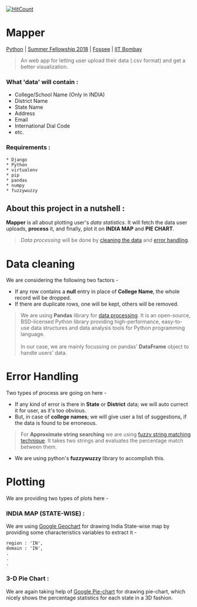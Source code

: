 [![HitCount](http://hits.dwyl.io/brandon-8019/fossee_web_map.svg)](http://hits.dwyl.io/brandon-8019/fossee_web_map)

# Mapper
[Python](https://python.fossee.in/fellowship2018/) | [Summer Fellowship 2018](https://fossee.in/fellowship) | [Fossee](https://fossee.in/) | [IIT Bombay](http://www.iitb.ac.in/en)
> An web app for letting user upload their data (.csv format) and get a better visualization.
### What 'data' will contain :
* College/School Name (Only in INDIA)
* District Name
* State Name
* Address
* Email
* International Dial Code 
* etc.
### Requirements :
```
* Django
* Python
* virtualenv
* pip
* pandas 
* numpy
* fuzzywuzzy
```
## About this project in a nutshell :
**Mapper** is all about plotting user's *data statistics*. It will fetch the data user uploads, **process** it, and finally, plot it on **INDIA MAP** and **PIE CHART**. 
> *Data processing* will be done by [cleaning the data](#data-cleaning) and [error handling](#error-handling).
# Data cleaning
We are considering the following two factors -
* If any row contains a **null** entry in place of **College Name**, the whole record will be dropped.
* If there are duplicate rows, one will be kept, others will be removed.
> We are using **Pandas** library for [data processing](https://www.dataquest.io/blog/pandas-python-tutorial/). It is an open-source, BSD-licensed Python library providing high-performance, easy-to-use data structures and data analysis tools for Python programming language.<br><br>In our case, we are mainly focussing on pandas' **DataFrame** object to handle users' data.
# Error Handling
Two types of process are going on here - 
* If any kind of error is there in **State** or **District** data; we will auto currect it for user, as it's too obvious.
* But, in case of **college names**; we will give user a list of suggestions, if the data is found to be erroneous.
> For **Approximate string searching** we are using [fuzzy string matching technique](https://github.com/seatgeek/fuzzywuzzy). It takes two strings and evaluates the percentage match between them. 
* We are using python's **fuzzywuzzy** library to accomplish this.
# Plotting 
We are providing two types of plots here - <br>
### INDIA MAP (STATE-WISE) :
We are using [Google Geochart](https://developers.google.com/chart/interactive/docs/gallery/geochart) for drawing India State-wise map by providing some characteristics variables to extract it - 
```
region : 'IN',
domain : 'IN',
.
.
.
```
### 3-D Pie Chart :
We are again taking help of [Google Pie-chart](https://developers.google.com/chart/interactive/docs/gallery/piechart) for drawing pie-chart, which nicely shows the percentage statistics for each state in a 3D fashion. 
